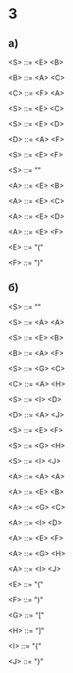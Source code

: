 
# 3

## a)

\<S> ::= \<E> \<B\>

\<B> ::= \<A> \<C>

\<C> ::= \<F> \<A>

\<S> ::= \<E> \<C>

\<S> ::= \<E> \<D>

\<D> ::= \<A> \<F>

\<S> ::= \<E> \<F>

\<S> ::= ""

\<A> ::= \<E> \<B>

\<A> ::= \<E> \<C>

\<A> ::= \<E> \<D>

\<A> ::= \<E> \<F>

\<E> ::= "("

\<F> ::= ")"

## б)

\<S> ::= ""

\<S> ::= \<A> \<A>

\<S> ::= \<E> \<B>

\<B> ::= \<A> \<F>

\<S> ::= \<G> \<C>

\<C> ::= \<A> \<H>

\<S> ::= \<I> \<D>

\<D> ::= \<A> \<J>

\<S> ::= \<E> \<F>

\<S> ::= \<G> \<H>

\<S> ::= \<I> \<J>

\<A> ::= \<A> \<A>

\<A> ::= \<E> \<B>

\<A> ::= \<G> \<C>

\<A\> ::= \<I> \<D>

\<A> ::= \<E> \<F>

\<A> ::= \<G> \<H>

\<A> ::= \<I> \<J>

\<E> ::= "("

\<F> ::= ")"

\<G> ::= "["

\<H> ::= "]"

\<I> ::= "{"

\<J> ::= "}"

